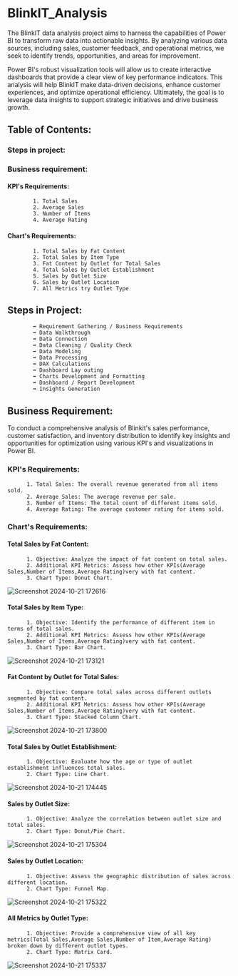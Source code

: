 # BlinkIT_Analysis

The BlinkIT data analysis project aims to harness the capabilities of Power BI to transform raw data into actionable insights. By analyzing various data sources, including sales, customer feedback, and operational metrics, we seek to identify trends, opportunities, and areas for improvement.

Power BI's robust visualization tools will allow us to create interactive dashboards that provide a clear view of key performance indicators. This analysis will help BlinkIT make data-driven decisions, enhance customer experiences, and optimize operational efficiency. Ultimately, the goal is to leverage data insights to support strategic initiatives and drive business growth.

## Table of Contents:
  ### Steps in project:
  ### Business requirement:
  #### KPI's Requirements:
            1. Total Sales
            2. Average Sales
            3. Number of Items
            4. Average Rating
  #### Chart's Requirements:
            1. Total Sales by Fat Content
            2. Total Sales by Item Type
            3. Fat Content by Outlet for Total Sales
            4. Total Sales by Outlet Establishment
            5. Sales by Outlet Size
            6. Sales by Outlet Location
            7. All Metrics try Outlet Type

## Steps in Project:
            ➡️ Requirement Gathering / Business Requirements
            ➡️ Data Walkthrough
            ➡️ Data Connection
            ➡️ Data Cleaning / Quality Check
            ➡️ Data Modeling
            ➡️ Data Processing
            ➡️ DAX Calculations
            ➡️ Dashboard Lay outing
            ➡️ Charts Development and Formatting
            ➡️ Dashboard / Report Development
            ➡️ Insights Generation

## Business Requirement:

To conduct a comprehensive analysis of Blinkit's sales performance, customer satisfaction, and inventory distribution to identify key insights and opportunities for optimization using various KPI's and visualizations in Power BI.

### KPI's Requirements:
          1. Total Sales: The overall revenue generated from all items sold.
          2. Average Sales: The average revenue per sale.
          3. Number of Items: The total count of different items sold.
          4. Average Rating: The average customer rating for items sold.

### Chart's Requirements:
#### Total Sales by Fat Content:
          1. Objective: Analyze the impact of fat content on total sales.
          2. Additional KPI Metrics: Assess how other KPIs(Average Sales,Number of Items,Average Rating)very with fat content.
          3. Chart Type: Donut Chart.

![Screenshot 2024-10-21 172616](https://github.com/user-attachments/assets/ce02bc21-16ba-426f-b575-c8c1bd3b854b)

#### Total Sales by Item Type:
          1. Objective: Identify the performance of different item in terms of total sales.
          2. Additional KPI Metrics: Assess how other KPIs(Average Sales,Number of Items,Average Rating)very with fat content.
          3. Chart Type: Bar Chart.
          
![Screenshot 2024-10-21 173121](https://github.com/user-attachments/assets/f1d5d74a-5cba-40ff-b120-0814042990c2)

#### Fat Content by Outlet for Total Sales:
          1. Objective: Compare total sales across different outlets segmented by fat content.
          2. Additional KPI Metrics: Assess how other KPIs(Average Sales,Number of Items,Average Rating)very with fat content.
          3. Chart Type: Stacked Column Chart.

![Screenshot 2024-10-21 173800](https://github.com/user-attachments/assets/75e54f2f-1d75-434b-8afa-62f6ad5ecc14)

#### Total Sales by Outlet Establishment:
          1. Objective: Evaluate how the age or type of outlet establishment influences total sales.
          2. Chart Type: Line Chart.

![Screenshot 2024-10-21 174445](https://github.com/user-attachments/assets/68bcdd29-7eb2-4977-89db-7f2e488b67cf)

#### Sales by Outlet Size:
          1. Objective: Analyze the correlation between outlet size and total sales.
          2. Chart Type: Donut/Pie Chart.

![Screenshot 2024-10-21 175304](https://github.com/user-attachments/assets/43874c2c-dda4-44aa-8606-6eff717788b6)

#### Sales by Outlet Location:
          1. Objective: Assess the geographic distribution of sales across different location.
          2. Chart Type: Funnel Map.
          
![Screenshot 2024-10-21 175322](https://github.com/user-attachments/assets/1ceddc5c-0e70-4c35-a677-94cada63f0bc)

#### All Metrics by Outlet Type:
          1. Objective: Provide a comprehensive view of all key metrics(Total Sales,Average Sales,Number of Item,Average Rating) broken down by different outlet types.
          2. Chart Type: Matrix Card.

![Screenshot 2024-10-21 175337](https://github.com/user-attachments/assets/6a19f5d9-2cfd-4d58-86f6-c088f01bd0d7)
















            
